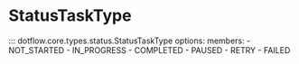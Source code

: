 # StatusTaskType

::: dotflow.core.types.status.StatusTaskType
    options:
        members:
            - NOT_STARTED
            - IN_PROGRESS
            - COMPLETED
            - PAUSED
            - RETRY
            - FAILED
